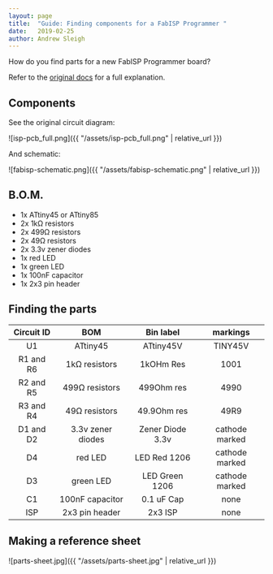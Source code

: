 ```yaml
---
layout: page
title:  "Guide: Finding components for a FabISP Programmer "
date:   2019-02-25
author: Andrew Sleigh
---
```


How do you find parts for a new FabISP Programmer board?

<!--more-->

Refer to the [original docs](http://fab.cba.mit.edu/classes/863.16/doc/projects/ftsmin/index.html) for a full explanation.

## Components

See the original circuit diagram: 

![isp-pcb_full.png]({{ "/assets/isp-pcb_full.png" | relative_url }})

And schematic:

![fabisp-schematic.png]({{ "/assets/fabisp-schematic.png" | relative_url }})


## B.O.M.

* 1x ATtiny45 or ATtiny85
* 2x 1kΩ resistors
* 2x 499Ω resistors
* 2x 49Ω resistors
* 2x 3.3v zener diodes
* 1x red LED
* 1x green LED
* 1x 100nF capacitor
* 1x 2x3 pin header

## Finding the parts

| Circuit ID |        BOM        |    Bin label     |    markings    |
| :--------: | :---------------: | :--------------: | :------------: |
|     U1     |     ATtiny45      |    ATtiny45V     |    TINY45V     |
| R1 and R6  |   1kΩ resistors   |    1kOHm Res     |      1001      |
| R2 and R5  |  499Ω resistors   |    499Ohm res    |      4990      |
| R3 and R4  |   49Ω resistors   |   49.9Ohm res    |      49R9      |
| D1 and D2  | 3.3v zener diodes | Zener Diode 3.3v | cathode marked |
|     D4     |      red LED      |   LED Red 1206   | cathode marked |
|     D3     |     green LED     |  LED Green 1206  | cathode marked |
|     C1     |  100nF capacitor  |    0.1 uF Cap    |      none      |
|    ISP     |  2x3 pin header   |     2x3 ISP      |      none      |


## Making a reference sheet

![parts-sheet.jpg]({{ "/assets/parts-sheet.jpg" | relative_url }})

